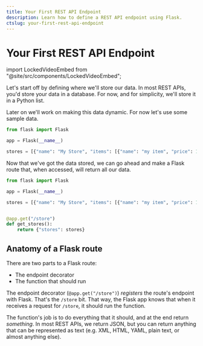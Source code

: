 ```yaml
---
title: Your First REST API Endpoint
description: Learn how to define a REST API endpoint using Flask.
ctslug: your-first-rest-api-endpoint
---
```


# Your First REST API Endpoint

import LockedVideoEmbed from "@site/src/components/LockedVideoEmbed";

<LockedVideoEmbed />

Let's start off by defining where we'll store our data. In most REST APIs, you'd store your data in a database. For now, and for simplicity, we'll store it in a Python list.

Later on we'll work on making this data dynamic. For now let's use some sample data.

```py title="app.py"
from flask import Flask

app = Flask(__name__)

stores = [{"name": "My Store", "items": [{"name": "my item", "price": 15.99}]}]
```

Now that we've got the data stored, we can go ahead and make a Flask route that, when accessed, will return all our data.

```py title="app.py"
from flask import Flask

app = Flask(__name__)

stores = [{"name": "My Store", "items": [{"name": "my item", "price": 15.99}]}]


@app.get("/store")
def get_stores():
    return {"stores": stores}
```

## Anatomy of a Flask route

There are two parts to a Flask route:

- The endpoint decorator
- The function that should run

The endpoint decorator (`@app.get("/store")`) _registers_ the route's endpoint with Flask. That's the `/store` bit. That way, the Flask app knows that when it receives a request for `/store`, it should run the function.

The function's job is to do everything that it should, and at the end return _something_. In most REST APIs, we return JSON, but you can return anything that can be represented as text (e.g. XML, HTML, YAML, plain text, or almost anything else).